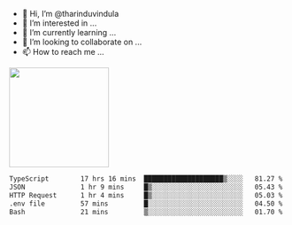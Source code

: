 - 👋 Hi, I’m @tharinduvindula
- 👀 I’m interested in ...
- 🌱 I’m currently learning ...
- 💞️ I’m looking to collaborate on ...
- 📫 How to reach me ...

<!---
tharinduvindula/tharinduvindula is a ✨ special ✨ repository because its `README.md` (this file) appears on your GitHub profile.
You can click the Preview link to take a look at your changes.
--->

<img height="180em" src="https://github-readme-stats.vercel.app/api?username=tharinduvindula&show_icons=true&hide_border=false&&count_private=true&include_all_commits=true" />


<!--START_SECTION:waka-->

```txt
TypeScript        17 hrs 16 mins  ████████████████████▒░░░░   81.27 %
JSON              1 hr 9 mins     █▒░░░░░░░░░░░░░░░░░░░░░░░   05.43 %
HTTP Request      1 hr 4 mins     █▒░░░░░░░░░░░░░░░░░░░░░░░   05.03 %
.env file         57 mins         █░░░░░░░░░░░░░░░░░░░░░░░░   04.50 %
Bash              21 mins         ▒░░░░░░░░░░░░░░░░░░░░░░░░   01.70 %
```

<!--END_SECTION:waka-->
